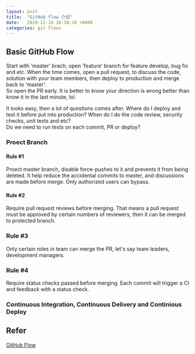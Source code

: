 ```yaml
---
layout: post
title:  "GitHub flow 介绍"
date:   2019-12-10 16:38:18 +0800
categories: git flows
---
```


## Basic GitHub Flow

Start with 'master' brach, open 'feature' branch for feature develop, bug fix and etc. When the time comes, open a pull request, to discuss the code, solution with your team members, then deploy to production and merge back to 'master'.  
So open the PR early. It is better to know your direction is wrong better than know it in the last minute, lol.  

It looks easy, then a lot of questions comes after. Where do I deploy and test it before put into production? When do I do the code review, security checks, unit tests and etc?  
Do we need to run tests on each commit, PR or deploy?  

### Proect Branch

#### Rule #1

Proect master branch, disable force-pushes to it and prevents it from being deleted. It help reduce the accidental commits to master, and discussions are made before merge. Only authorized users can bypass. 

#### Rule #2

Require pull request reviews before merging. That means a pull request must be approved by certain numbers of reviewers, then it can be merged to protected branch.

### Rule #3

Only certain roles in team can merge the PR, let's say team leaders, development managers.  

### Rule #4

Require status checks passed before merging. Each commit will trigger a CI and feedback with a status check.  

### Continuous Integration, Continuous Delivery and Continious Deploy

## Refer

[GitHub Flow](https://guides.github.com/introduction/flow/)